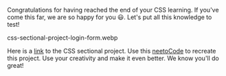 Congratulations for having reached the end of
your CSS learning. If you've come this far, we are
so happy for you 😃. Let's put all this knowledge
to test!

<image>css-sectional-project-login-form.webp</image>



Here is a [link](https://academy.bigbinary.com/projects/login-form)
to the CSS sectional project. Use this
[neetoCode](https://neetocode.com/create/webpage/bigbinary-workshop/HCJ-IBH) to recreate this project.
Use your creativity and make it even better. We
know you'll do great!